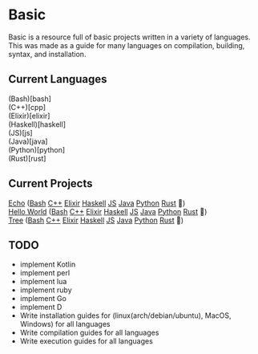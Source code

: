 # Basic
Basic is a resource full of basic projects written in a variety of languages.
<br />
This was made as a guide for many languages on compilation, building, syntax, and installation.

## Current Languages
(Bash)[bash]
<br />
(C++)[cpp]
<br />
(Elixir)[elixir]
<br />
(Haskell)[haskell]
<br />
(JS)[js]
<br />
(Java)[java]
<br />
(Python)[python]
<br />
(Rust)[rust]
<br />


## Current Projects
[Echo](project_descriptors/ECHO.md) ([Bash](bash/echo/echo.sh) [C++](cpp/echo/src/echo.cpp) [Elixir](elixir/echo/Echo.ex) [Haskell](haskell/echo/Echo.hs) [JS](js/echo/echo.js) [Java](java/echo/src/main/java/com/github/coreyshupe/echo/Echo.java) [Python](python/echo/echo.py) [Rust](rust/echo/echo.rs) )
<br />
[Hello World](project_descriptors/HELLO_WORLD.md) ([Bash](bash/hello_world/hello_world.sh) [C++](cpp/hello_world/src/hello_world.cpp) [Elixir](elixir/hello_world/HelloWorld.ex) [Haskell](haskell/hello_world/HelloWorld.hs) [JS](js/hello_world/hello_world.js) [Java](java/hello_world/src/main/java/com/github/coreyshupe/helloworld/HelloWorld.java) [Python](python/hello_world/hello_world.py) [Rust](rust/hello_world/hello_world.rs) )
<br />
[Tree](project_descriptors/TREE.md) ([Bash](bash/tree/tree.sh) [C++](cpp/tree/src/tree.cpp) [Elixir](elixir/tree/Tree.ex) [Haskell](haskell/tree/Tree.hs) [JS](js/tree/tree.js) [Java](java/tree/src/main/java/com/github/coreyshupe/tree/Tree.java) [Python](python/tree/tree.py) [Rust](rust/tree/tree.rs) )
<br />


## TODO
- implement Kotlin
- implement perl
- implement lua
- implement ruby
- implement Go
- implement D
- Write installation guides for (linux(arch/debian/ubuntu), MacOS, Windows) for all languages
- Write compilation guides for all languages
- Write execution guides for all languages
